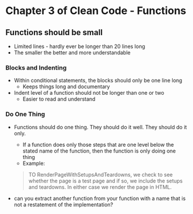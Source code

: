 # Chapter 3 of Clean Code - Functions

## Functions should be small
* Limited lines - hardly ever be longer than 20 lines long
* The smaller the better and more understandable
### Blocks and Indenting
* Within conditional statements, the blocks should only be one line long
  * Keeps things long and documentary
* Indent level of a function should not be longer than one or two
  * Easier to read and understand
### Do One Thing
* Functions should do one thing. They should do it well. They should do it only.
  * If a function does only those steps that are one level below the stated name of the function, then the function is only doing one thing
  * Example:

  > TO RenderPageWithSetupsAndTeardowns, we check to see whether the page is a test page and if so, we include the setups and teardowns. In either case we render the page in HTML.
  
* can you extract another function from your function with a name that is not a restatement of the implementation?